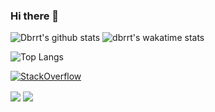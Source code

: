 ### Hi there 👋


![Dbrrt's github stats](https://github-readme-stats.vercel.app/api?username=dbrrt&show_icons=true&count_private=true&hide=stars&include_all_commits=true&theme=blueberry&show_icons=true)
![dbrrt's wakatime stats](https://github-readme-stats.vercel.app/api/wakatime?username=f55940d3-29a7-416c-a624-734033b6e060&theme=blueberry)

![Top Langs](https://github-readme-stats.vercel.app/api/top-langs/?username=dbrrt&theme=blueberry&layout=compact)

[![StackOverflow](https://github-readme-stackoverflow.vercel.app/?userID=8483084&theme=light&layout=compact)](https://stackoverflow.com/users/8483084/dbrrt)

<img align="center" src="https://github-readme-stats.vercel.app/api?username=dbrrt&show_icons=true&count_private=true&hide=stars&include_all_commits=true&theme=blueberry&show_icons=true" />

<a>
<img align="center" src="https://github-readme-stats.vercel.app/api/wakatime?username=f55940d3-29a7-416c-a624-734033b6e060&theme=blueberry" />
</a>
